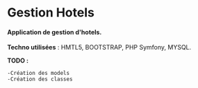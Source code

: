 # Gestion Hotels

#### Application de gestion d'hotels.

**Techno utilisées** : HMTL5, BOOTSTRAP, PHP Symfony, MYSQL.

**TODO :**

    -Création des models
    -Création des classes
    